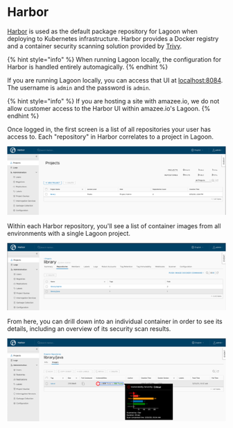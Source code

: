 # Harbor

[Harbor](https://goharbor.io/) is used as the default package repository for Lagoon when deploying to Kubernetes infrastructure. Harbor provides a Docker registry and a container security scanning solution provided by [Trivy](https://github.com/aquasecurity/trivy).

{% hint style="info" %}
When running Lagoon locally, the configuration for Harbor is handled entirely automagically.
{% endhint %}

If you are running Lagoon locally, you can access that UI at [localhost:8084](https://localhost:8084/). The username is `admin` and the password is `admin`.

{% hint style="info" %}
If you are hosting a site with amazee.io, we do not allow customer access to the Harbor UI within amazee.io's Lagoon.
{% endhint %}

Once logged in, the first screen is a list of all repositories your user has access to. Each "repository" in Harbor correlates to a project in Lagoon.

![Harbor Projects Overview](../../.gitbook/assets/projects_overview%20%282%29%20%282%29%20%283%29%20%284%29%20%282%29.png)

Within each Harbor repository, you'll see a list of container images from all environments with a single Lagoon project.

![Harbor Repositories Overview](../../.gitbook/assets/repositories_overview%20%282%29%20%282%29%20%282%29%20%282%29%20%282%29.png)

From here, you can drill down into an individual container in order to see its details, including an overview of its security scan results.

![Harbor Container Overview](../../.gitbook/assets/container_overview%20%283%29%20%285%29%20%284%29.png)

